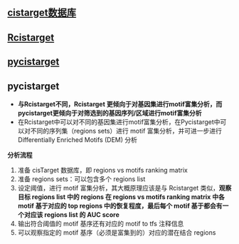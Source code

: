 ## [cistarget数据库](https://resources.aertslab.org/cistarget/)
## [Rcistarget](https://bioconductor.riken.jp/packages/3.9/bioc/vignettes/RcisTarget/inst/doc/RcisTarget.html)
## [pycistarget](https://pycistarget.readthedocs.io/en/latest/tools.html#)



## pycistarget
* **与Rcistarget不同，Rcistarget 更倾向于对基因集进行motif富集分析，而pycistarget更倾向于对筛选到的基因序列/区域进行motif富集分析**
* 在Rcistarget中可以对不同的基因集进行motif富集分析，在Pycistarget中可以对不同的序列集（regions sets）进行 motif 富集分析，并可进一步进行 Differentially Enriched Motifs (DEM) 分析

**分析流程**
1. 准备 cisTarget 数据库，即 regions vs motifs ranking matrix
2. 准备 regions sets：可以包含多个 regions list
3. 设定阈值，进行 motif 富集分析，其大概原理应该是与 Rcistarget 类似，**观察目标 regions list 中的 regions 在 regions vs motifs ranking matrix 中各 motif 基于对应的 top regions 中的恢复程度，最后每个 motif 基于都会有一个对应该 regions list 的 AUC score**
4. 输出符合阈值的 motif 基序还有对应的 motif to tfs 注释信息
5. 可以观察指定的 motif 基序（必须是富集到的）对应的潜在结合 regions










